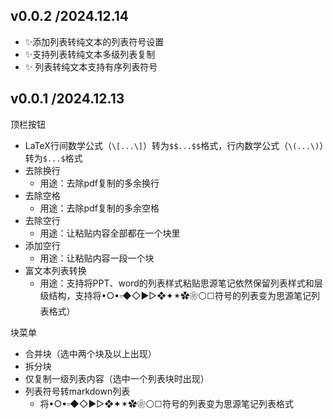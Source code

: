 ## v0.0.2 /2024.12.14

- ✨添加列表转纯文本的列表符号设置
- ✨支持列表转纯文本多级列表复制
- ✨ 列表转纯文本支持有序列表符号


## v0.0.1 /2024.12.13

顶栏按钮

* LaTeX行间数学公式（`\[...\]`）转为`$$...$$`格式，行内数学公式（`\(...\)`）转为`$...$`格式
* 去除换行
  * 用途：去除pdf复制的多余换行
* 去除空格
  * 用途：去除pdf复制的多余空格
* 去除空行
  * 用途：让粘贴内容全部都在一个块里
* 添加空行
  * 用途：让粘贴内容一段一个块
* 富文本列表转换
  * 用途：支持将PPT、word的列表样式粘贴思源笔记依然保留列表样式和层级结构，支持将•○▪▫◆◇►▻❖✦✴✿❀⚪☐符号的列表变为思源笔记列表格式）

块菜单

* 合并块（选中两个块及以上出现）
* 拆分块
* 仅复制一级列表内容（选中一个列表块时出现）
* 列表符号转markdown列表
  * 将•○▪▫◆◇►▻❖✦✴✿❀⚪☐符号的列表变为思源笔记列表格式